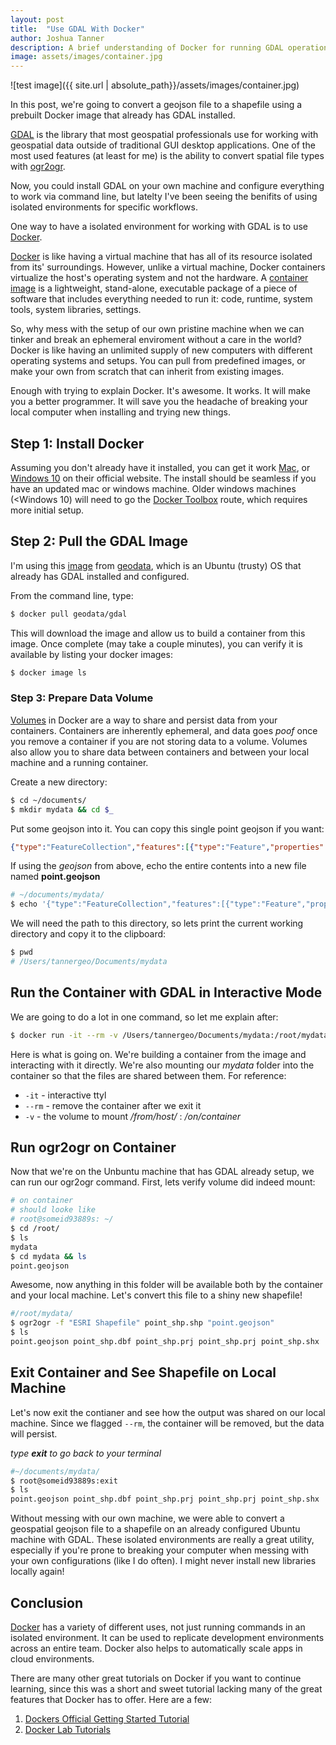 ```yaml
---
layout: post
title:  "Use GDAL With Docker"
author: Joshua Tanner
description: A brief understanding of Docker for running GDAL operations in a container.
image: assets/images/container.jpg
---
```


![test image]({{ site.url | absolute_path}}/assets/images/container.jpg)

In this post, we're going to convert a geojson file to a shapefile using a prebuilt Docker image that already has GDAL installed.  

[GDAL](http://www.gdal.org/) is the library that most geospatial professionals use for working with geospatial data outside of traditional GUI desktop applications.  One of the most used features (at least for me) is the ability to convert spatial file types with [ogr2ogr](http://www.gdal.org/ogr2ogr.html).

Now, you could install GDAL on your own machine and configure everything to work via command line, but latelty I've been seeing the benifits of using isolated environments for specific workflows.

One way to have a isolated environment for working with GDAL is to use [Docker](https://www.docker.com/).

[Docker](https://www.docker.com/) is like having a virtual machine that has all of its resource isolated from its' surroundings.  However, unlike a virtual machine, Docker containers virtualize the host's operating system and not the hardware.  A [container image](https://www.docker.com/what-container) is a lightweight, stand-alone, executable package of a piece of software that includes everything needed to run it: code, runtime, system tools, system libraries, settings.

So, why mess with the setup of our own pristine machine when we can tinker and break an ephemeral enviroment without a care in the world?  Docker is like having an unlimited supply of new computers with different operating systems and setups.  You can pull from predefined images, or make your own from scratch that can inherit from existing images.

Enough with trying to explain Docker.  It's awesome.  It works.  It will make you a better programmer.  It will save you the headache of breaking your local computer when installing and trying new things.

## Step 1: Install Docker

Assuming you don't already have it installed, you can get it work [Mac](https://www.docker.com/docker-mac), or [Windows 10](https://www.docker.com/docker-windows) on their official website.  The install should be seamless if you have an updated mac or windows machine.  Older windows machines (<Windows 10) will need to go the [Docker Toolbox](https://www.docker.com/products/docker-toolbox) route, which requires more initial setup.

## Step 2:  Pull the GDAL Image

I'm using this [image](https://hub.docker.com/r/geodata/gdal/) from [geodata](https://github.com/geo-data), which is an Ubuntu (trusty) OS that already has GDAL installed and configured.

From the command line, type:

```bash
$ docker pull geodata/gdal
```

This will download the image and allow us to build a container from this image.  Once complete (may take a couple minutes), you can verify it is available by listing your docker images:

```bash
$ docker image ls
```

### Step 3:  Prepare Data Volume

[Volumes](https://docs.docker.com/engine/admin/volumes/volumes/) in Docker are a way to share and persist data from your containers.  Containers are inherently ephemeral, and data goes *poof* once you remove a container if you are not storing data to a volume.  Volumes also allow you to share data between containers and between your local machine and a running container.

Create a new directory:

```bash
$ cd ~/documents/
$ mkdir mydata && cd $_
```
Put some geojson into it.  You can copy this single point geojson if you want:

```json
{"type":"FeatureCollection","features":[{"type":"Feature","properties":{},"geometry":{"type":"Point","coordinates":[-123.19158554077147,44.851122784247245]}}]}
```

If using the *geojson* from above, echo the entire contents into a new file named **point.geojson**

```bash
# ~/documents/mydata/
$ echo '{"type":"FeatureCollection","features":[{"type":"Feature","properties":{},"geometry":{"type":"Point","coordinates":[-123.19158554077147,44.851122784247245]}}]}' > point.geojson
```

We will need the path to this directory, so lets print the current working directory and copy it to the clipboard:

```bash
$ pwd
# /Users/tannergeo/Documents/mydata
```

## Run the Container with GDAL in Interactive Mode

We are going to do a lot in one command, so let me explain after:

```bash
$ docker run -it --rm -v /Users/tannergeo/Documents/mydata:/root/mydata/ geodata/gdal /bin/bash
```

Here is what is going on.  We're building a container from the image and interacting with it directly.  We're also mounting our *mydata* folder into the container so that the files are shared between them.  For reference:

+ `-it` - interactive ttyl
+ `--rm` - remove the container after we exit it
+ `-v` - the volume to mount */from/host/* : */on/container*

## Run ogr2ogr on Container

Now that we're on the Unbuntu machine that has GDAL already setup, we can run our ogr2ogr command.  First, lets verify volume did indeed mount:

```bash
# on container
# should looke like
# root@someid93889s: ~/
$ cd /root/
$ ls
mydata
$ cd mydata && ls
point.geojson
```

Awesome, now anything in this folder will be available both by the container and your local machine.  Let's convert this file to a shiny new shapefile!

```bash
#/root/mydata/
$ ogr2ogr -f "ESRI Shapefile" point_shp.shp "point.geojson"
$ ls
point.geojson point_shp.dbf point_shp.prj point_shp.prj point_shp.shx
```

## Exit Container and See Shapefile on Local Machine

Let's now exit the contianer and see how the output was shared on our local machine.  Since we flagged `--rm`, the container will be removed, but the data will persist.

*type **exit** to go back to your terminal*

```bash
#~/documents/mydata/
$ root@someid93889s:exit
$ ls
point.geojson point_shp.dbf point_shp.prj point_shp.prj point_shp.shx
```

Without messing with our own machine, we were able to convert a geospatial geojson file to a shapefile on an already configured Ubuntu machine with GDAL.  These isolated environments are really a great utility, especially if you're prone to breaking your computer when messing with your own configurations (like I do often).  I might never install new libraries locally again!

## Conclusion

[Docker](https://www.docker.com/) has a variety of different uses, not just running commands in an isolated environment.  It can be used to replicate development environments across an entire team.  Docker also helps to automatically scale apps in cloud environments.

There are many other great tutorials on Docker if you want to continue learning, since this was a short and sweet tutorial lacking many of the great features that Docker has to offer.  Here are a few:

1. [Dockers Official Getting Started Tutorial](https://docs.docker.com/get-started/)
2. [Docker Lab Tutorials](https://github.com/docker/labs)
